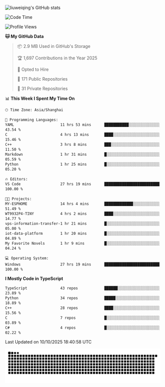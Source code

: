 ![liuweiqing's GitHub stats](https://github-readme-stats.vercel.app/api?username=14790897&show_icons=true&locale=cn&include_all_commits=true&count_private=true)

<!--START_SECTION:waka-->
![Code Time](http://img.shields.io/badge/Code%20Time-2%2C619%20hrs%2025%20mins-blue)

![Profile Views](http://img.shields.io/badge/Profile%20Views-24-blue)

**🐱 My GitHub Data** 

> 📦 2.9 MB Used in GitHub's Storage 
 > 
> 🏆 1,697 Contributions in the Year 2025
 > 
> 💼 Opted to Hire
 > 
> 📜 171 Public Repositories 
 > 
> 🔑 31 Private Repositories 
 > 
📊 **This Week I Spent My Time On** 

```text
🕑︎ Time Zone: Asia/Shanghai

💬 Programming Languages: 
YAML                     11 hrs 53 mins      ███████████░░░░░░░░░░░░░░   43.54 % 
C                        4 hrs 13 mins       ████░░░░░░░░░░░░░░░░░░░░░   15.46 % 
C++                      3 hrs 8 mins        ███░░░░░░░░░░░░░░░░░░░░░░   11.50 % 
Markdown                 1 hr 31 mins        █░░░░░░░░░░░░░░░░░░░░░░░░   05.59 % 
Python                   1 hr 25 mins        █░░░░░░░░░░░░░░░░░░░░░░░░   05.20 % 

🔥 Editors: 
VS Code                  27 hrs 19 mins      █████████████████████████   100.00 % 

🐱‍💻 Projects: 
MY-ESPHOME               14 hrs 4 mins       █████████████░░░░░░░░░░░░   51.49 % 
WT9932P4-TINY            4 hrs 2 mins        ████░░░░░░░░░░░░░░░░░░░░░   14.77 % 
vps-information-transfer-1 hr 21 mins        █░░░░░░░░░░░░░░░░░░░░░░░░   05.00 % 
iot-data-platform        1 hr 20 mins        █░░░░░░░░░░░░░░░░░░░░░░░░   04.89 % 
My Favorite Novels       1 hr 9 mins         █░░░░░░░░░░░░░░░░░░░░░░░░   04.24 % 

💻 Operating System: 
Windows                  27 hrs 19 mins      █████████████████████████   100.00 % 
```

**I Mostly Code in TypeScript** 

```text
TypeScript               43 repos            ██████░░░░░░░░░░░░░░░░░░░   23.89 % 
Python                   34 repos            █████░░░░░░░░░░░░░░░░░░░░   18.89 % 
C++                      28 repos            ████░░░░░░░░░░░░░░░░░░░░░   15.56 % 
C                        7 repos             █░░░░░░░░░░░░░░░░░░░░░░░░   03.89 % 
C#                       4 repos             █░░░░░░░░░░░░░░░░░░░░░░░░   02.22 % 
```




 Last Updated on 10/10/2025 18:40:58 UTC
<!--END_SECTION:waka-->

<picture>
  <source media="(prefers-color-scheme: dark)" srcset="https://raw.githubusercontent.com/14790897/14790897/output/github-contribution-grid-snake-dark.svg" />
  <source media="(prefers-color-scheme: light)" srcset="https://raw.githubusercontent.com/14790897/14790897/output/github-contribution-grid-snake.svg" />
  <img alt="github-snake" src="https://raw.githubusercontent.com/14790897/14790897/output/github-contribution-grid-snake.svg" />
</picture>
